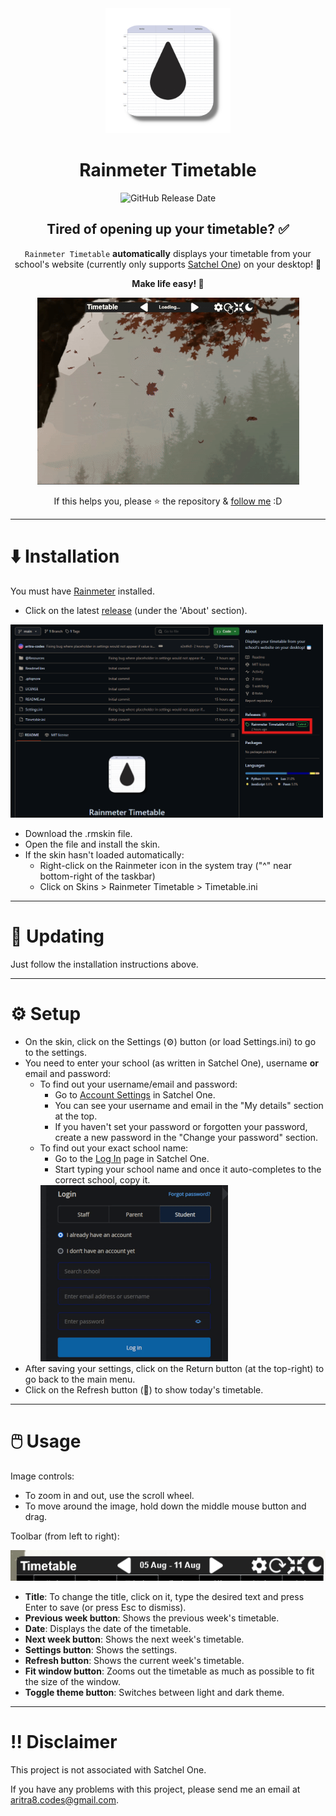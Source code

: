 <div align="center">
  <img src="ReadmeFiles/Logo.png" alt="Rainmeter Timetable logo" width="200">

  # Rainmeter Timetable

  ![GitHub Release Date](https://img.shields.io/github/release-date/aritra-codes/rainmeter-timetable)

  ## Tired of opening up your timetable? ✅

  `Rainmeter Timetable` **automatically** displays your timetable from your school's website (currently only supports [Satchel One](https://www.satchelone.com/)) on your desktop! 📅

  **Make life easy! 💪**

  ![GIF of the extension running](ReadmeFiles/Running.gif)

  If this helps you, please ⭐ the repository & [follow me](https://github.com/aritra-codes) :D
</div>

---

# ⬇️ Installation

You must have [Rainmeter](https://www.rainmeter.net/) installed.

- Click on the latest [release](https://github.com/aritra-codes/rainmeter-timetable/releases/) (under the 'About' section).

<img src="ReadmeFiles/LatestRelease.png" alt="Latest release" width="500">

- Download the .rmskin file.
- Open the file and install the skin.
- If the skin hasn't loaded automatically:
  - Right-click on the Rainmeter icon in the system tray ("^" near bottom-right of the taskbar)
  - Click on Skins > Rainmeter Timetable > Timetable.ini

---

# 🔄 Updating

Just follow the installation instructions above.

---

# ⚙️ Setup

- On the skin, click on the Settings (⚙️) button (or load Settings.ini) to go to the settings.
- You need to enter your school (as written in Satchel One), username **or** email and password:
  - To find out your username/email and password:
    - Go to [Account Settings](https://www.satchelone.com/account-settings) in Satchel One.
    - You can see your username and email in the "My details" section at the top.
    - If you haven't set your password or forgotten your password, create a new password in the "Change your password" section.
  - To find out your exact school name:
    - Go to the [Log In](https://www.satchelone.com/login) page in Satchel One.
    - Start typing your school name and once it auto-completes to the correct school, copy it.
    <img src="ReadmeFiles/School.gif" alt="GIF of copying school name" width="300">
- After saving your settings, click on the Return button (at the top-right) to go back to the main menu.
- Click on the Refresh button (🔄) to show today's timetable.
---

# 🖱️ Usage

Image controls:

- To zoom in and out, use the scroll wheel.
- To move around the image, hold down the middle mouse button and drag.

Toolbar (from left to right):

![Toolbar](ReadmeFiles/Toolbar.png)

- **Title**: To change the title, click on it, type the desired text and press Enter to save (or press Esc to dismiss).
- **Previous week button**: Shows the previous week's timetable.
- **Date**: Displays the date of the timetable.
- **Next week button**: Shows the next week's timetable.
- **Settings button**: Shows the settings.
- **Refresh button**: Shows the current week's timetable.
- **Fit window button**: Zooms out the timetable as much as possible to fit the size of the window.
- **Toggle theme button**: Switches between light and dark theme.

---

# ‼️ Disclaimer
This project is not associated with Satchel One.

If you have any problems with this project, please send me an email at aritra8.codes@gmail.com.
